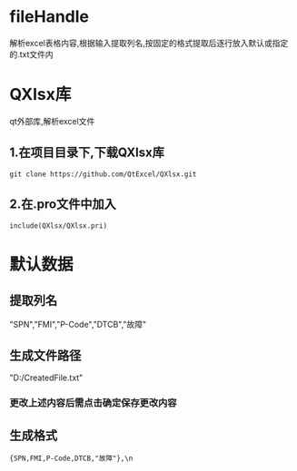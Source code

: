 # fileHandle
解析excel表格内容,根据输入提取列名,按固定的格式提取后逐行放入默认或指定的.txt文件内

# QXlsx库
qt外部库,解析excel文件  
## 1.在项目目录下,下载QXlsx库  
`git clone https://github.com/QtExcel/QXlsx.git`
## 2.在.pro文件中加入
`include(QXlsx/QXlsx.pri)`

# 默认数据
## 提取列名
"SPN","FMI","P-Code","DTCB","故障"
## 生成文件路径
"D:/CreatedFile.txt"
### 更改上述内容后需点击确定保存更改内容
## 生成格式
`{SPN,FMI,P-Code,DTCB,"故障"},\n`
